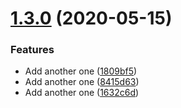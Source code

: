 # [1.3.0](https://github.com/Tobi-mmt/release-playground/compare/v1.2.0...v1.3.0) (2020-05-15)


### Features

* Add another one ([1809bf5](https://github.com/Tobi-mmt/release-playground/commit/1809bf5c38c6a4c1c5329c885680eaddbb3a510c))
* Add another one ([8415d63](https://github.com/Tobi-mmt/release-playground/commit/8415d635902fe13ad6c1f8a6404466cd5d12df06))
* Add another one ([1632c6d](https://github.com/Tobi-mmt/release-playground/commit/1632c6d3438c4470fd5b86b11e71216536173c0c))

